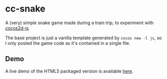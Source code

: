 # cc-snake
A (very) simple snake game made during a train trip, to experiment with [cocos2d-js](https://github.com/cocos2d/cocos2d-js).

The base project is just a vanilla template generated by `cocos new -l js`, so I only posted the game code as it's contained in a single file.

## Demo
A live demo of the HTML5 packaged version is available [here](http://sinedied.github.io/cc-snake).
